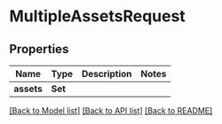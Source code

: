 # MultipleAssetsRequest

## Properties

Name | Type | Description | Notes
------------ | ------------- | ------------- | -------------
**assets** | **Set<Int>** |  | 

[[Back to Model list]](../README.md#documentation-for-models) [[Back to API list]](../README.md#documentation-for-api-endpoints) [[Back to README]](../README.md)


